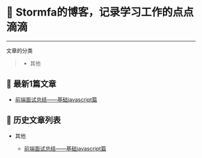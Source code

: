 # 🌱 Stormfa的博客，记录学习工作的点点滴滴

------

文章的分类

> * 其他


## 🌱 最新1篇文章 
  
  - [前端面试总结——基础javascript篇](https://github.com/victor-fa/blog/issues/1)
  

## 🌱 历史文章列表
    
 * 其他
 
    * [前端面试总结——基础javascript篇](https://github.com/victor-fa/blog/issues/1)

 
